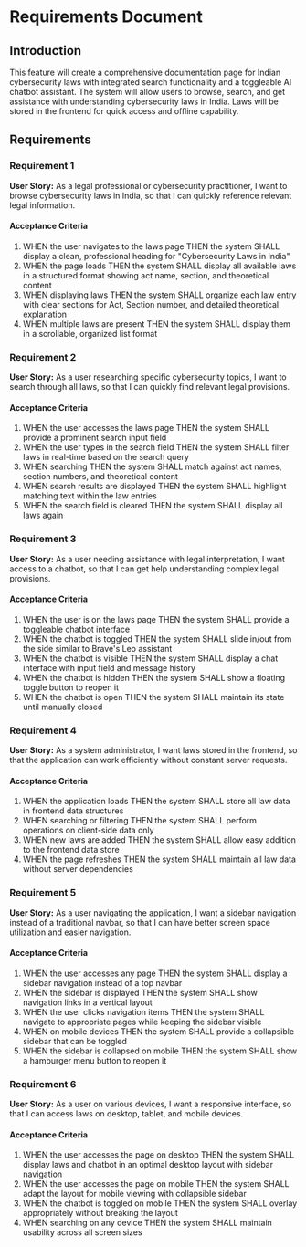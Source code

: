 # Requirements Document

## Introduction

This feature will create a comprehensive documentation page for Indian cybersecurity laws with integrated search functionality and a toggleable AI chatbot assistant. The system will allow users to browse, search, and get assistance with understanding cybersecurity laws in India. Laws will be stored in the frontend for quick access and offline capability.

## Requirements

### Requirement 1

**User Story:** As a legal professional or cybersecurity practitioner, I want to browse cybersecurity laws in India, so that I can quickly reference relevant legal information.

#### Acceptance Criteria

1. WHEN the user navigates to the laws page THEN the system SHALL display a clean, professional heading for "Cybersecurity Laws in India"
2. WHEN the page loads THEN the system SHALL display all available laws in a structured format showing act name, section, and theoretical content
3. WHEN displaying laws THEN the system SHALL organize each law entry with clear sections for Act, Section number, and detailed theoretical explanation
4. WHEN multiple laws are present THEN the system SHALL display them in a scrollable, organized list format

### Requirement 2

**User Story:** As a user researching specific cybersecurity topics, I want to search through all laws, so that I can quickly find relevant legal provisions.

#### Acceptance Criteria

1. WHEN the user accesses the laws page THEN the system SHALL provide a prominent search input field
2. WHEN the user types in the search field THEN the system SHALL filter laws in real-time based on the search query
3. WHEN searching THEN the system SHALL match against act names, section numbers, and theoretical content
4. WHEN search results are displayed THEN the system SHALL highlight matching text within the law entries
5. WHEN the search field is cleared THEN the system SHALL display all laws again

### Requirement 3

**User Story:** As a user needing assistance with legal interpretation, I want access to a chatbot, so that I can get help understanding complex legal provisions.

#### Acceptance Criteria

1. WHEN the user is on the laws page THEN the system SHALL provide a toggleable chatbot interface
2. WHEN the chatbot is toggled THEN the system SHALL slide in/out from the side similar to Brave's Leo assistant
3. WHEN the chatbot is visible THEN the system SHALL display a chat interface with input field and message history
4. WHEN the chatbot is hidden THEN the system SHALL show a floating toggle button to reopen it
5. WHEN the chatbot is open THEN the system SHALL maintain its state until manually closed

### Requirement 4

**User Story:** As a system administrator, I want laws stored in the frontend, so that the application can work efficiently without constant server requests.

#### Acceptance Criteria

1. WHEN the application loads THEN the system SHALL store all law data in frontend data structures
2. WHEN searching or filtering THEN the system SHALL perform operations on client-side data only
3. WHEN new laws are added THEN the system SHALL allow easy addition to the frontend data store
4. WHEN the page refreshes THEN the system SHALL maintain all law data without server dependencies

### Requirement 5

**User Story:** As a user navigating the application, I want a sidebar navigation instead of a traditional navbar, so that I can have better screen space utilization and easier navigation.

#### Acceptance Criteria

1. WHEN the user accesses any page THEN the system SHALL display a sidebar navigation instead of a top navbar
2. WHEN the sidebar is displayed THEN the system SHALL show navigation links in a vertical layout
3. WHEN the user clicks navigation items THEN the system SHALL navigate to appropriate pages while keeping the sidebar visible
4. WHEN on mobile devices THEN the system SHALL provide a collapsible sidebar that can be toggled
5. WHEN the sidebar is collapsed on mobile THEN the system SHALL show a hamburger menu button to reopen it

### Requirement 6

**User Story:** As a user on various devices, I want a responsive interface, so that I can access laws on desktop, tablet, and mobile devices.

#### Acceptance Criteria

1. WHEN the user accesses the page on desktop THEN the system SHALL display laws and chatbot in an optimal desktop layout with sidebar navigation
2. WHEN the user accesses the page on mobile THEN the system SHALL adapt the layout for mobile viewing with collapsible sidebar
3. WHEN the chatbot is toggled on mobile THEN the system SHALL overlay appropriately without breaking the layout
4. WHEN searching on any device THEN the system SHALL maintain usability across all screen sizes
